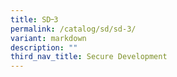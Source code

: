 ```yaml
---
title: SD᠆3
permalink: /catalog/sd/sd-3/
variant: markdown
description: ""
third_nav_title: Secure Development
---
```

